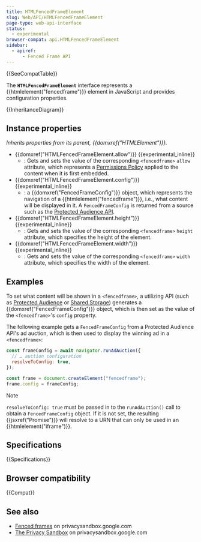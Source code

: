 ```yaml
---
title: HTMLFencedFrameElement
slug: Web/API/HTMLFencedFrameElement
page-type: web-api-interface
status:
  - experimental
browser-compat: api.HTMLFencedFrameElement
sidebar:
  - apiref:
      - Fenced Frame API
---
```


{{SeeCompatTable}}

The **`HTMLFencedFrameElement`** interface represents a {{htmlelement("fencedframe")}} element in JavaScript and provides configuration properties.

{{InheritanceDiagram}}

## Instance properties

_Inherits properties from its parent, {{domxref("HTMLElement")}}._

- {{domxref("HTMLFencedFrameElement.allow")}} {{experimental_inline}}
  - : Gets and sets the value of the corresponding `<fencedframe>` `allow` attribute, which represents a [Permissions Policy](/en-US/docs/Web/HTTP/Guides/Permissions_Policy) applied to the content when it is first embedded.
- {{domxref("HTMLFencedFrameElement.config")}} {{experimental_inline}}
  - : a {{domxref("FencedFrameConfig")}} object, which represents the navigation of a {{htmlelement("fencedframe")}}, i.e., what content will be displayed in it. A `FencedFrameConfig` is returned from a source such as the [Protected Audience API](https://privacysandbox.google.com/private-advertising/protected-audience).
- {{domxref("HTMLFencedFrameElement.height")}} {{experimental_inline}}
  - : Gets and sets the value of the corresponding `<fencedframe>` `height` attribute, which specifies the height of the element.
- {{domxref("HTMLFencedFrameElement.width")}} {{experimental_inline}}
  - : Gets and sets the value of the corresponding `<fencedframe>` `width` attribute, which specifies the width of the element.

## Examples

To set what content will be shown in a `<fencedframe>`, a utilizing API (such as [Protected Audience](https://privacysandbox.google.com/private-advertising/protected-audience) or [Shared Storage](https://privacysandbox.google.com/private-advertising/shared-storage)) generates a {{domxref("FencedFrameConfig")}} object, which is then set as the value of the `<fencedframe>`'s `config` property.

The following example gets a `FencedFrameConfig` from a Protected Audience API's ad auction, which is then used to display the winning ad in a `<fencedframe>`:

```js
const frameConfig = await navigator.runAdAuction({
  // … auction configuration
  resolveToConfig: true,
});

const frame = document.createElement("fencedframe");
frame.config = frameConfig;
```

> [!NOTE]
> `resolveToConfig: true` must be passed in to the `runAdAuction()` call to obtain a `FencedFrameConfig` object. If it is not set, the resulting {{jsxref("Promise")}} will resolve to a URN that can only be used in an {{htmlelement("iframe")}}.

## Specifications

{{Specifications}}

## Browser compatibility

{{Compat}}

## See also

- [Fenced frames](https://privacysandbox.google.com/private-advertising/fenced-frame) on privacysandbox.google.com
- [The Privacy Sandbox](https://privacysandbox.google.com/) on privacysandbox.google.com

